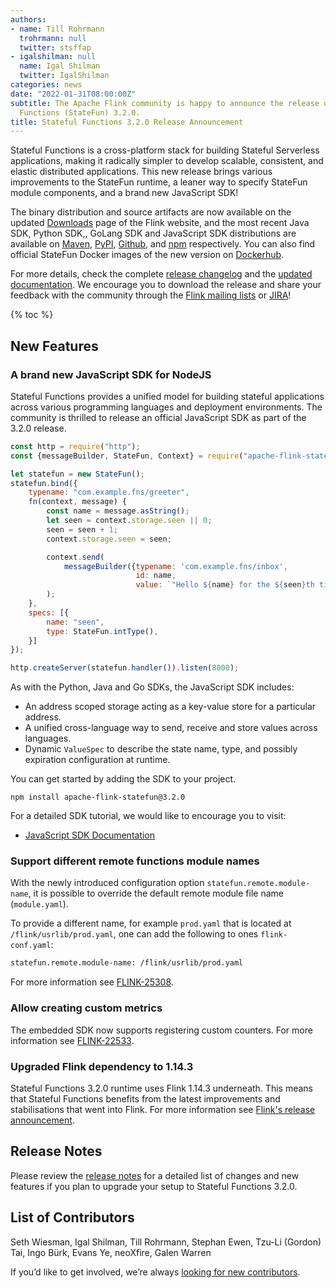 ```yaml
---
authors:
- name: Till Rohrmann
  trohrmann: null
  twitter: stsffap
- igalshilman: null
  name: Igal Shilman
  twitter: IgalShilman
categories: news
date: "2022-01-31T08:00:00Z"
subtitle: The Apache Flink community is happy to announce the release of Stateful
  Functions (StateFun) 3.2.0.
title: Stateful Functions 3.2.0 Release Announcement
---
```


Stateful Functions is a cross-platform stack for building Stateful Serverless applications, making it radically simpler to develop scalable, consistent, and elastic distributed applications.
This new release brings various improvements to the StateFun runtime, a leaner way to specify StateFun module components, and a brand new JavaScript SDK!

The binary distribution and source artifacts are now available on the updated [Downloads](https://flink.apache.org/downloads.html)
page of the Flink website, and the most recent Java SDK, Python SDK,, GoLang SDK and JavaScript SDK distributions are available on [Maven](https://search.maven.org/artifact/org.apache.flink/statefun-sdk-java/3.2.0/jar), [PyPI](https://pypi.org/project/apache-flink-statefun/), [Github](https://github.com/apache/flink-statefun/tree/statefun-sdk-go/v3.2.0), and [npm](https://www.npmjs.com/package/apache-flink-statefun) respectively.
You can also find official StateFun Docker images of the new version on [Dockerhub](https://hub.docker.com/r/apache/flink-statefun).

For more details, check the complete [release changelog](https://issues.apache.org/jira/secure/ReleaseNote.jspa?projectId=12315522&version=12350540)
and the [updated documentation]({{site.DOCS_BASE_URL}}flink-statefun-docs-release-3.2/).
We encourage you to download the release and share your feedback with the community through the [Flink mailing lists](https://flink.apache.org/community.html#mailing-lists)
or [JIRA](https://issues.apache.org/jira/browse/)!

{% toc %}

## New Features

### A brand new JavaScript SDK for NodeJS

Stateful Functions provides a unified model for building stateful applications across various programming languages and deployment environments.
The community is thrilled to release an official JavaScript SDK as part of the 3.2.0 release.

```js
const http = require("http");
const {messageBuilder, StateFun, Context} = require("apache-flink-statefun");

let statefun = new StateFun();
statefun.bind({
    typename: "com.example.fns/greeter",
    fn(context, message) {
        const name = message.asString();
        let seen = context.storage.seen || 0;
        seen = seen + 1;
        context.storage.seen = seen;

        context.send(
            messageBuilder({typename: 'com.example.fns/inbox',
                            id: name,
                            value: `"Hello ${name} for the ${seen}th time!"`})
        );
    },
    specs: [{
        name: "seen",
        type: StateFun.intType(),
    }]
});

http.createServer(statefun.handler()).listen(8000);
```

As with the Python, Java and Go SDKs, the JavaScript SDK includes:

  - An address scoped storage acting as a key-value store for a particular address.
  - A unified cross-language way to send, receive and store values across languages.
  - Dynamic `ValueSpec` to describe the state name, type, and possibly expiration configuration at runtime.

You can get started by adding the SDK to your project.

`npm install apache-flink-statefun@3.2.0`

For a detailed SDK tutorial, we would like to encourage you to visit:

  - [JavaScript SDK Documentation]({{site.DOCS_BASE_URL}}flink-statefun-docs-release-3.2/docs/sdk/js/)

### Support different remote functions module names

With the newly introduced configuration option `statefun.remote.module-name`, it is possible to override the default remote module file name (`module.yaml`).

To provide a different name, for example `prod.yaml` that is located at `/flink/usrlib/prod.yaml`, one can add the following to ones `flink-conf.yaml`:

```bash
statefun.remote.module-name: /flink/usrlib/prod.yaml
```

For more information see [FLINK-25308](https://issues.apache.org/jira/browse/FLINK-25308).

### Allow creating custom metrics

The embedded SDK now supports registering custom counters.
For more information see [FLINK-22533](https://issues.apache.org/jira/browse/FLINK-22533).

### Upgraded Flink dependency to 1.14.3

Stateful Functions 3.2.0 runtime uses Flink 1.14.3 underneath.
This means that Stateful Functions benefits from the latest improvements and stabilisations that went into Flink.
For more information see [Flink's release announcement](https://flink.apache.org/news/2022/01/17/release-1.14.3.html).

## Release Notes

Please review the [release notes](https://issues.apache.org/jira/secure/ReleaseNote.jspa?projectId=12315522&version=12350540)
for a detailed list of changes and new features if you plan to upgrade your setup to Stateful Functions 3.2.0.

## List of Contributors

Seth Wiesman, Igal Shilman, Till Rohrmann, Stephan Ewen, Tzu-Li (Gordon) Tai, Ingo Bürk, Evans Ye, neoXfire, Galen Warren

If you’d like to get involved, we’re always [looking for new contributors](https://github.com/apache/flink-statefun#contributing).
